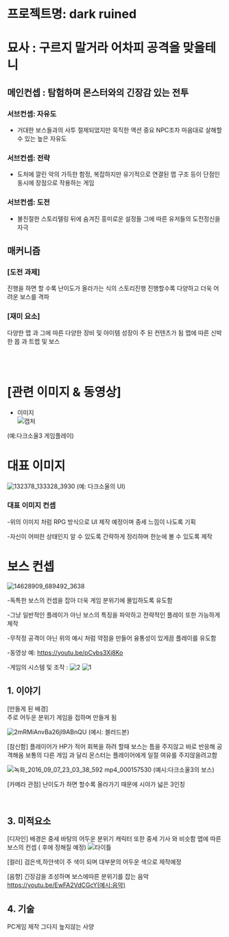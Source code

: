 # 프로젝트명: dark ruined 
# 묘사 : 구르지 말거라 어차피 공격을 맞을테니

## 메인컨셉 : 탐험하며 몬스터와의 긴장감 있는 전투

### 서브컨셉: 자유도
- 거대한 보스들과의 사투 절제되었지만 묵직한 액션 중요 NPC조차 마음대로 살해할 수 있는 높은 자유도
 
 ### 서브컨셉: 전략
- 도처에 깔린 악의 가득한 함정, 복잡하지만 유기적으로 연결된 맵 구조 등이 단점인 동시에 장점으로 작용하는 게임
 
 ### 서브컨셉: 도전
- 불친절한 스토리텔링 뒤에 숨겨진 흥미로운 설정들 그에 따른 유저들의 도전정신을 자극

## 매커니즘
### [도전 과제] 
진행을 하면 할 수록 난이도가 올라가는 식의 스토리진행
진행할수록 다양하고 더욱 어려운 보스를 격파

### [재미 요소]
다양한 맵 과 그에 따른 다양한 장비 및 아이템
성장이 주 된 컨텐츠가 됨
맵에 따른 신박한 몹 과 트랩 및 보스

<br><br>

# [관련 이미지 & 동영상]

- 이미지  
 ![캡처](https://user-images.githubusercontent.com/114118859/191645856-1c73588d-4156-454f-bc47-3d6c6141cab4.PNG)
 
 (예:다크소울3 게임플레이)

# 대표 이미지
![132378_133328_3930](https://user-images.githubusercontent.com/114118859/195483430-6440b31c-8adf-4553-9668-4a22d87965ac.jpg)
(예: 다크소울의 UI)
### 대표 이미지 컨셉
-위의 이미지 처럼 RPG 방식으로 UI 제작 예정이며 중세 느낌이 나도록 기획

-자신이 어떠한 상태인지 알 수 있도록 간략하게 정리하며 한눈에 볼 수 있도록 제작

# 보스 컨셉
![14628909_689492_3638](https://user-images.githubusercontent.com/114118859/195484193-75bb12a3-3d52-40b8-8993-618d91d6c25a.jpg)

-독특한 보스의 컨셉을 잡아 더욱 게임 분위기에 몰입하도록 유도함

-그냥 일반적인 플레이가 아닌 보스의 특징을 파악하고 전략적인 플레이 또한 가능하게 제작

-무작정 공격이 아닌 위의 예시 처럼 약점을 만들어 융통성이 있게끔 플레이를 유도함

-동영상 예: https://youtu.be/pCvbs3Xj8Ko

-게임의 시스템 및 조작 :
![2](https://user-images.githubusercontent.com/114118859/196828992-757e676c-ae33-48d4-b20a-7184aa20952a.PNG)
![1](https://user-images.githubusercontent.com/114118859/196829059-8fa5158d-f531-4886-985a-e087fbc50a05.PNG)



## 1. 이야기

[만들게 된 배경]  
주로 어두운 분위기 게임을 접하며 만들게 됨

![2mRMiAnvBa26jl9ABnQU](https://user-images.githubusercontent.com/114118859/194302090-6aa791ca-ef46-43fb-b97a-79f5ae2a061f.jpg)
(예시: 블러드본)


[참신함]
플레이어가 HP가 적어 회복을 하려 할때 보스는 틈을 주지않고 바로 반응해 공격해옴
보통의 다른 게임 과 달리 몬스터는 플레이어에게 일절 여유를 주지않을려고함

![녹화_2016_09_07_23_03_38_592 mp4_000157530](https://user-images.githubusercontent.com/114118859/194302278-96d488db-7594-4b95-91d2-96aa3e21558e.gif)
(예시:다크소울3의 보스)

[카메라 관점]
난이도가 하면 할수록 올라가기 때문에 시야가 넓은 3인칭 


<br>

## 3. 미적요소
[디자인]
배경은 중세 바탕의 어두운 분위기 캐릭터 또한 중세 기사 와 비슷함
맵에 따른 보스의 컨셉 ( 후에 정해질 예정)
![타이틀](https://user-images.githubusercontent.com/114118859/194302421-7aa75611-1731-4354-8736-19995af07745.jpg)

[컬러]
검은색,하얀색이 주 색이 되며 대부분의 어두운 색으로 제작예정

[음향]
긴장감을 조성하며 보스에따른 분위기를 잡는 음악
https://youtu.be/EwFA2VdCGcY(예시:음악)
<br>

## 4. 기술
PC게임 제작 그다지 높지않는 사양

